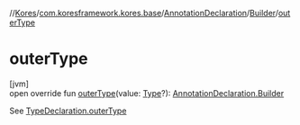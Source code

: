 //[Kores](../../../../index.md)/[com.koresframework.kores.base](../../index.md)/[AnnotationDeclaration](../index.md)/[Builder](index.md)/[outerType](outer-type.md)

# outerType

[jvm]\
open override fun [outerType](outer-type.md)(value: [Type](https://docs.oracle.com/javase/8/docs/api/java/lang/reflect/Type.html)?): [AnnotationDeclaration.Builder](index.md)

See [TypeDeclaration.outerType](../../-type-declaration/outer-type.md)
